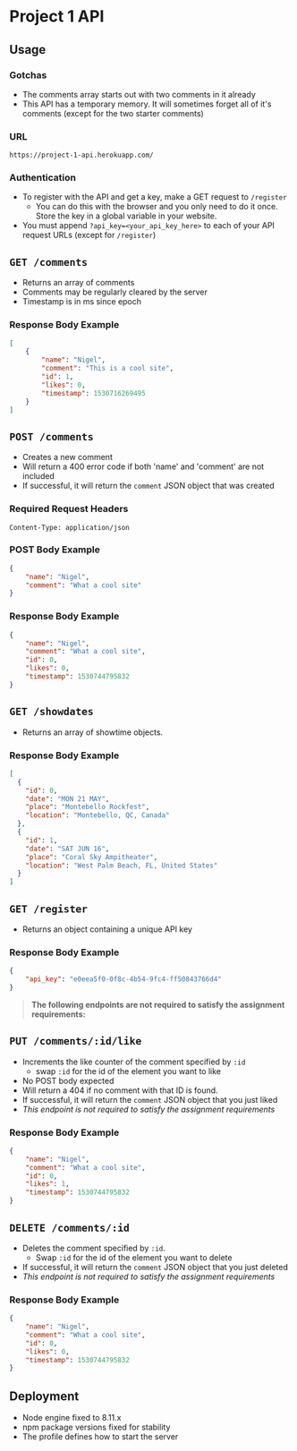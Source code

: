 # Project 1 API

## Usage

### Gotchas
- The comments array starts out with two comments in it already
- This API has a temporary memory. It will sometimes forget all of it's comments (except for the two starter comments)

### URL
`https://project-1-api.herokuapp.com/`

### Authentication
- To register with the API and get a key, make a GET request to `/register`
    - You can do this with the browser and you only need to do it once. Store the key in a global variable in your website.
- You must append `?api_key=<your_api_key_here>` to each of your API request URLs (except for `/register`)

## `GET /comments`
- Returns an array of comments
- Comments may be regularly cleared by the server
- Timestamp is in ms since epoch

### Response Body Example
```json
[
    {
        "name": "Nigel",
        "comment": "This is a cool site",
        "id": 1,
        "likes": 0,
        "timestamp": 1530716269495
    }
]
```

## `POST /comments`
- Creates a new comment
- Will return a 400 error code if both 'name' and 'comment' are not included
- If successful, it will return the `comment` JSON object that was created

### Required Request Headers
```Content-Type: application/json```

### POST Body Example
```json
{
	"name": "Nigel",
	"comment": "What a cool site"
}
```

### Response Body Example
```json
{
    "name": "Nigel",
    "comment": "What a cool site",
    "id": 0,
    "likes": 0,
    "timestamp": 1530744795832
}
```

## `GET /showdates`
- Returns an array of showtime objects.

### Response Body Example
```json
[
  {
    "id": 0,
    "date": "MON 21 MAY",
    "place": "Montebello Rockfest",
    "location": "Montebello, QC, Canada"
  },
  {
    "id": 1,
    "date": "SAT JUN 16",
    "place": "Coral Sky Ampitheater",
    "location": "West Palm Beach, FL, United States"
  }
]
```

## `GET /register`
- Returns an object containing a unique API key

### Response Body Example
```json
{
    "api_key": "e0eea5f0-0f8c-4b54-9fc4-ff50843766d4"
}
```

> **The following endpoints are not required to satisfy the assignment requirements:**

## `PUT /comments/:id/like`
- Increments the like counter of the comment specified by `:id`
  - swap `:id` for the id of the element you want to like
- No POST body expected
- Will return a 404 if no comment with that ID is found.
- If successful, it will return the `comment` JSON object that you just liked
- *This endpoint is not required to satisfy the assignment requirements*

### Response Body Example
```json
{
    "name": "Nigel",
    "comment": "What a cool site",
    "id": 0,
    "likes": 1,
    "timestamp": 1530744795832
}
```

## `DELETE /comments/:id`
- Deletes the comment specified by `:id`. 
  - Swap `:id` for the id of the element you want to delete
- If successful, it will return the `comment` JSON object that you just deleted
- *This endpoint is not required to satisfy the assignment requirements*

### Response Body Example
```json
{
    "name": "Nigel",
    "comment": "What a cool site",
    "id": 0,
    "likes": 0,
    "timestamp": 1530744795832
}
```

## Deployment
- Node engine fixed to 8.11.x
- npm package versions fixed for stability
- The profile defines how to start the server